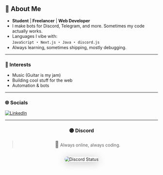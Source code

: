 ## 👋 About Me

- **Student** | **Freelancer** | **Web Developer**
- I make bots for Discord, Telegram, and more. Sometimes my code actually works.
- Languages I vibe with:  
  `JavaScript` ・ `Next.js` ・ `Java` ・ `discord.js`
- Always learning, sometimes shipping, mostly debugging.

---

### 🎸 Interests
- Music (Guitar is my jam)
- Building cool stuff for the web
- Automation & bots

---

### 🌐 Socials

[![LinkedIn](https://img.shields.io/badge/LinkedIn-theyash07-blue?logo=linkedin)](https://linkedin.com/in/theyash07)

---

<div align="center">

### 🟣 Discord  
> <span style="font-size:1.5em;">💬</span> Always online, always coding.

<img src="https://discord.c99.nl/widget/theme-3/848724317416325160.png" alt="Discord Status" style="border-radius:14px; box-shadow: 0 4px 24px #2224; margin: 1em auto;" />

</div>
